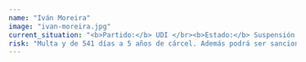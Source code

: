 ```yaml
---
name: "Iván Moreira"
image: "ivan-moreira.jpg"
current_situation: "<b>Partido:</b> UDI </br><b>Estado:</b> Suspensión condicional del proceso por el pago de una multa de 35 millones de pesos."
risk: "Multa y de 541 días a 5 años de cárcel. Además podrá ser sancionado por la Comisión de Ética y Transparencia del Senado."
---
```


